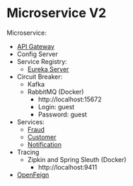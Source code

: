# Microservice V2

Microservice:

- [API Gateway](/api-gateway/README.md)
- Config Server
- Service Registry:
    - [Eureka Server](/eureka-server/README.md)
- Circuit Breaker:
    - Kafka
    - RabbitMQ (Docker)
        - http://localhost:15672
        - Login: guest
        - Password: guest
- Services:
    - [Fraud](/service-fraud/README.md)
    - [Customer](/service-customer/README.md)
    - [Notification](/service-notification/README.md)
- Tracing
    - Zipkin and Spring Sleuth (Docker)
        - http://localhost:9411
- [OpenFeign](/clients/README.md)

[//]: # (![Microservice V2]&#40;/files/MicroserviceV2.png&#41;)